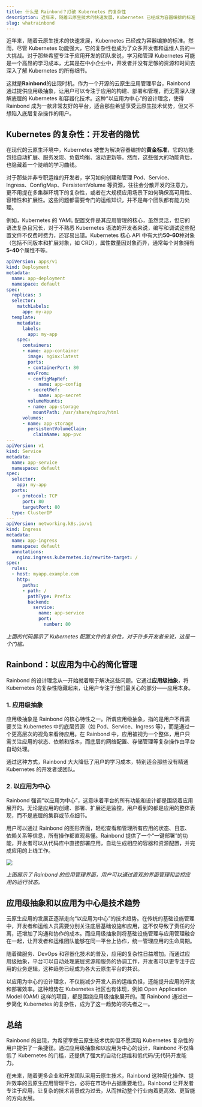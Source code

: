 ```yaml
---
title: 什么是 Rainbond？打破 Kubernetes 的复杂性
description: 近年来，随着云原生技术的快速发展，Kubernetes 已经成为容器编排的标准。然而，尽管 Kubernetes 功能强大，它的复杂性也成为了众多开发者和运维人员的一大挑战。对于那些希望专注于应用开发的团队来说，学习和管理 Kubernetes 可能是一个高昂的学习成本，尤其是在中小企业中，开发者并没有足够的资源和时间去深入了解 Kubernetes 的所有细节。
slug: whatrainbond
---
```


近年来，随着云原生技术的快速发展，Kubernetes 已经成为容器编排的标准。然而，尽管 Kubernetes 功能强大，它的复杂性也成为了众多开发者和运维人员的一大挑战。对于那些希望专注于应用开发的团队来说，学习和管理 Kubernetes 可能是一个高昂的学习成本，尤其是在中小企业中，开发者并没有足够的资源和时间去深入了解 Kubernetes 的所有细节。

这就是**Rainbond**的出现时机。作为一个开源的云原生应用管理平台，Rainbond 通过提供应用级抽象，让用户可以专注于应用的构建、部署和管理，而无需深入理解底层的 Kubernetes 和容器化技术。这种“以应用为中心”的设计理念，使得 Rainbond 成为一款非常友好的平台，适合那些希望享受云原生技术优势，但又不想陷入底层复杂操作的用户。

<!--truncate-->

## Kubernetes 的复杂性：开发者的隐忧

在现代的云原生环境中，Kubernetes 被誉为解决容器编排的**黄金标准**，它的功能包括自动扩展、服务发现、负载均衡、滚动更新等。然而，这些强大的功能背后，也隐藏着一个陡峭的学习曲线。

对于那些并非专职运维的开发者，学习如何创建和管理 Pod、Service、Ingress、ConfigMap、PersistentVolume 等资源，往往会分散开发的注意力。更不用提在多集群环境下的复杂性，或者在大规模应用场景下如何确保高可用性、容错性和扩展性。这些问题都需要专门的运维知识，并不是每个团队都有能力处理。

例如，Kubernetes 的 YAML 配置文件是其应用管理的核心，虽然灵活，但它的语法复杂且冗长，对于不熟悉 Kubernetes 语法的开发者来说，编写和调试这些配置文件不仅费时费力，还容易出错。Kubernetes 核心 API 中有大约**50-60**种对象（包括不同版本和扩展对象，如 CRD），属性数量因对象而异，通常每个对象拥有**5-40**个属性不等。

```yaml
apiVersion: apps/v1
kind: Deployment
metadata:
  name: app-deployment
  namespace: default
spec:
  replicas: 3
  selector:
    matchLabels:
      app: my-app
  template:
    metadata:
      labels:
        app: my-app
    spec:
      containers:
      - name: app-container
        image: nginx:latest
        ports:
        - containerPort: 80
        envFrom:
        - configMapRef:
            name: app-config
        - secretRef:
            name: app-secret
        volumeMounts:
        - name: app-storage
          mountPath: /usr/share/nginx/html
      volumes:
      - name: app-storage
        persistentVolumeClaim:
          claimName: app-pvc
---
apiVersion: v1
kind: Service
metadata:
  name: app-service
  namespace: default
spec:
  selector:
    app: my-app
  ports:
    - protocol: TCP
      port: 80
      targetPort: 80
  type: ClusterIP
---
apiVersion: networking.k8s.io/v1
kind: Ingress
metadata:
  name: app-ingress
  namespace: default
  annotations:
    nginx.ingress.kubernetes.io/rewrite-target: /
spec:
  rules:
  - host: myapp.example.com
    http:
      paths:
      - path: /
        pathType: Prefix
        backend:
          service:
            name: app-service
            port:
              number: 80
```
*上面的代码展示了 Kubernetes 配置文件的复杂性，对于许多开发者来说，这是一个门槛。*

## Rainbond：以应用为中心的简化管理

Rainbond 的设计理念从一开始就着眼于解决这些问题。它通过**应用级抽象**，将 Kubernetes 的复杂性隐藏起来，让用户专注于他们最关心的部分——应用本身。

### 1. 应用级抽象

应用级抽象是 Rainbond 的核心特性之一。所谓应用级抽象，指的是用户不再需要关注 Kubernetes 中的底层资源（如 Pod、Service、Ingress 等），而是通过一个更高层次的视角来看待应用。在 Rainbond 中，应用被视为一个整体，用户只需关注应用的状态、依赖和版本，而底层的网络配置、存储管理等复杂操作由平台自动处理。

通过这种方式，Rainbond 大大降低了用户的学习成本，特别适合那些没有精通 Kubernetes 的开发者或团队。

### 2. 以应用为中心

Rainbond 强调“以应用为中心”，这意味着平台的所有功能和设计都是围绕着应用展开的。无论是应用的创建、部署、扩展还是监控，用户看到的都是应用的整体表现，而不是底层的集群或节点细节。

用户可以通过 Rainbond 的图形界面，轻松查看和管理所有应用的状态、日志、依赖关系等信息，所有操作都直观易懂。Rainbond 提供了一个“一键部署”的功能，开发者可以从代码库中直接部署应用，自动生成相应的容器和资源配置，并完成应用的上线工作。

![](https://static.goodrain.com/wechat/what-is-rainbond/1.png)

*上图展示了 Rainbond 的应用管理界面，用户可以通过直观的界面管理和监控应用的运行状态。*



## 应用级抽象和以应用为中心是技术趋势

云原生应用的发展正逐渐走向“以应用为中心”的技术趋势。在传统的基础设施管理中，开发者和运维人员需要分别关注底层基础设施和应用，这不仅导致了责任的分离，还增加了沟通和协作的成本。而应用级抽象则将基础设施管理与应用管理融合在一起，让开发者和运维团队能够在同一平台上协作，统一管理应用的生命周期。

随着微服务、DevOps 和容器化技术的普及，应用的复杂性日益增加。而通过应用级抽象，平台可以自动处理底层资源和服务的协调工作，开发者可以更专注于应用的业务逻辑，这种趋势已经成为各大云原生平台的共识。

以应用为中心的设计理念，不仅能减少开发人员的运维负担，还能提升应用的开发和部署效率。这种趋势在 Kubernetes 社区也有体现，例如 Open Application Model (OAM) 这样的项目，都是围绕应用级抽象展开的。而 Rainbond 通过进一步简化 Kubernetes 的复杂性，成为了这一趋势的领先者之一。

## 总结

Rainbond 的出现，为希望享受云原生技术优势但不愿深陷 Kubernetes 复杂性的用户提供了一条捷径。通过应用级抽象和以应用为中心的设计，Rainbond 不仅降低了 Kubernetes 的门槛，还提供了强大的自动化运维和低代码/无代码开发能力。

在未来，随着更多企业和开发团队采用云原生技术，Rainbond 这种简化操作、提升效率的云原生应用管理平台，必将在市场中占据重要地位。Rainbond 让开发者专注于应用，让复杂的技术背景成为过去，从而推动整个行业向着更高效、更智能的方向发展。
